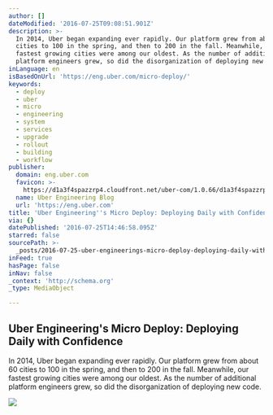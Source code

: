 ```yaml
---
author: []
dateModified: '2016-07-25T09:08:51.901Z'
description: >-
  In 2014, Uber began expanding ever rapidly. Our platform grew from about 60
  cities to 100 in the spring, and then to 200 in the fall. Meanwhile, our
  fastest growing cities were among our oldest. As the number of additional
  platform engineers grew, so did the disorganization of deploying new code.
inLanguage: en
isBasedOnUrl: 'https://eng.uber.com/micro-deploy/'
keywords:
  - deploy
  - uber
  - micro
  - engineering
  - system
  - services
  - upgrade
  - rollout
  - building
  - workflow
publisher:
  domain: eng.uber.com
  favicon: >-
    https://d1a3f4spazzrp4.cloudfront.net/uber-com/1.0.66/d1a3f4spazzrp4.cloudfront.net/favicon-17677bc2ca.ico
  name: Uber Engineering Blog
  url: 'https://eng.uber.com'
title: 'Uber Engineering''s Micro Deploy: Deploying Daily with Confidence'
via: {}
datePublished: '2016-07-25T14:46:58.095Z'
starred: false
sourcePath: >-
  _posts/2016-07-25-uber-engineerings-micro-deploy-deploying-daily-with-confid.md
inFeed: true
hasPage: false
inNav: false
_context: 'http://schema.org'
_type: MediaObject

---
```

<article style=""><h1>Uber Engineering's Micro Deploy: Deploying Daily with Confidence</h1><p>In 2014, Uber began expanding ever rapidly. Our platform grew from about 60 cities to 100 in the spring, and then to 200 in the fall. Meanwhile, our fastest growing cities were among our oldest. As the number of additional platform engineers grew, so did the disorganization of deploying new code.</p><img src="http://eng.uber.com/wp-content/uploads/2016/06/MicroDeployDiagramfacebook.jpg" /></article>
